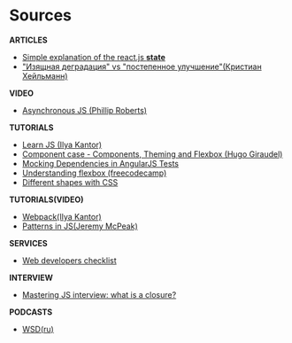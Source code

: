 # Sources
**ARTICLES**
* [Simple explanation of the react.js **state**](https://daveceddia.com/visual-guide-to-state-in-react/)
* ["Изящная деградация" vs "постепенное улучшение"(Кристиан Хейльманн)](https://peredelka.wordpress.com/2011/07/30/graceful-degradation-vs-progressive-enhance/)


**VIDEO**
* [Asynchronous JS (Phillip Roberts)](https://www.youtube.com/watch?v=8aGhZQkoFbQ)

**TUTORIALS**
* [Learn JS (Ilya Kantor)](https://learn.javascript.ru/)
* [Component case - Components, Theming and Flexbox (Hugo Giraudel)](https://www.sitepoint.com/sitepoints-tiles-a-case-study/)
* [Mocking Dependencies in AngularJS Tests](https://www.sitepoint.com/mocking-dependencies-angularjs-tests/)
* [Understanding flexbox (freecodecamp)](https://medium.freecodecamp.com/understanding-flexbox-everything-you-need-to-know-b4013d4dc9af#.zde855pql)
* [Different shapes with CSS](http://1stwebdesigner.com/css-shapes/)

**TUTORIALS(VIDEO)**
* [Webpack(Ilya Kantor)](https://www.youtube.com/watch?v=kLMjOd-x0aQ&list=PLDyvV36pndZHfBThhg4Z0822EEG9VGenn)
* [Patterns in JS(Jeremy McPeak)](https://www.youtube.com/watch?v=mG20htjwoBY&list=PLqEsQbKGIlmrpvQcnidKsVWSCV6vjAHN9)

**SERVICES**
* [Web developers checklist](http://webdevchecklist.com/)

**INTERVIEW**
* [Mastering JS interview: what is a closure?](https://medium.com/javascript-scene/master-the-javascript-interview-what-is-a-closure-b2f0d2152b36#.c3osk1pr8)

**PODCASTS**
* [WSD(ru)](https://github.com/web-standards-ru/podcast)
